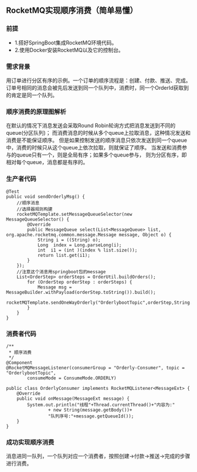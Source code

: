 ## RocketMQ实现顺序消费（简单易懂）

### 前提
- 1.搭好SpringBoot集成RocketMQ环境代码。
- 2.使用Docker安装RocketMQ以及它的控制台。

### 需求背景
用订单进行分区有序的示例。一个订单的顺序流程是：创建、付款、推送、完成。
订单号相同的消息会被先后发送到同一个队列中，消费时，同一个OrderId获取到的肯定是同一个队列。

### 顺序消费的原理图解析
在默认的情况下消息发送会采取Round Robin轮询方式把消息发送到不同的queue(分区队列)；
而消费消息的时候从多个queue上拉取消息，这种情况发送和消费是不能保证顺序。
但是如果控制发送的顺序消息只依次发送到同一个queue中，消费的时候只从这个queue上依次拉取，则就保证了顺序。
当发送和消费参与的queue只有一个，则是全局有序；如果多个queue参与，
则为分区有序，即相对每个queue，消息都是有序的。

### 生产者代码
```
@Test
public void sendOrderlyMsg() {
    //顺序消息
    //选择器规则构建
    rocketMQTemplate.setMessageQueueSelector(new MessageQueueSelector() {
        @Override
        public MessageQueue select(List<MessageQueue> list, org.apache.rocketmq.common.message.Message message, Object o) {
            String i = ((String) o);
            Long  index = Long.parseLong(i);
            int  i1 = (int )(index % list.size());
            return list.get(i1);
        }
    });
    //注意这个消息用springboot包的message
    List<OrderStep> orderSteps = OrderUtil.buildOrders();
        for (OrderStep orderStep : orderSteps) {
            Message msg = MessageBuilder.withPayload(orderStep.toString()).build();
            rocketMQTemplate.sendOneWayOrderly("OrderlybootTopic",orderStep,String.valueOf(orderStep.getOrderId()));
        }
    }
}    
```

### 消费者代码
```
/**
 * 顺序消费
 */
@Component
@RocketMQMessageListener(consumerGroup = "Orderly-Consumer", topic = "OrderlybootTopic",
        consumeMode = ConsumeMode.ORDERLY)

public class OrderlyConsumer implements RocketMQListener<MessageExt> {
    @Override
    public void onMessage(MessageExt message) {
        System.out.println("线程"+Thread.currentThread()+"内容为:"
                + new String(message.getBody())+
                "队列序号:"+message.getQueueId());
    }
}
```

### 成功实现顺序消费
消息进同一队列，一个队列对应一个消费者，按照创建→付款→推送→完成的步骤进行消费。




















